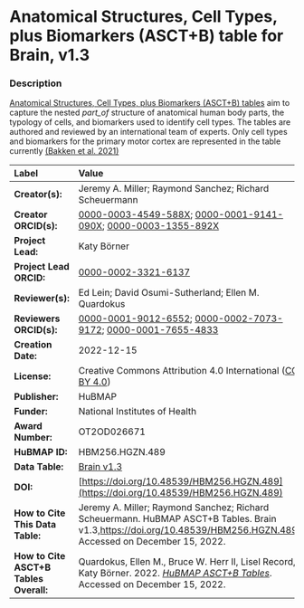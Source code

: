 # Anatomical Structures, Cell Types, plus Biomarkers (ASCT+B) table for Brain, v1.3

### Description
[Anatomical Structures, Cell Types, plus Biomarkers (ASCT+B) tables](https://humanatlas.io/asctb-tables) aim to capture the nested *part_of* structure of anatomical human body parts, the typology of cells, and biomarkers used to identify cell types. The tables are authored and reviewed by an international team of experts. Only cell types and biomarkers for the primary motor cortex are represented in the table currently [(Bakken et al. 2021)](https://doi.org/10.1038/s41586-021-03465-8.)

| Label | Value |
| :------------- |:-------------|
| **Creator(s):** | Jeremy A. Miller; Raymond Sanchez; Richard Scheuermann |
| **Creator ORCID(s):** | [0000-0003-4549-588X](https://orcid.org/0000-0003-4549-588X); [0000-0001-9141-090X](https://orcid.org/0000-0001-9141-090X); [0000-0003-1355-892X ](https://orcid.org/0000-0003-1355-892X)|
| **Project Lead:** | Katy B&ouml;rner |
| **Project Lead ORCID:** | [0000-0002-3321-6137](https://orcid.org/0000-0002-3321-6137) |
| **Reviewer(s):** | Ed Lein; David Osumi-Sutherland; Ellen M. Quardokus 
| **Reviewers ORCID(s):** |[0000-0001-9012-6552](https://orcid.org/0000-0001-9012-6552); [0000-0002-7073-9172](https://orcid.org/0000-0002-7073-9172); [0000-0001-7655-4833](https://orcid.org/0000-0001-7655-4833)|
| **Creation Date:** | 2022-12-15 |
| **License:** | Creative Commons Attribution 4.0 International ([CC BY 4.0](https://creativecommons.org/licenses/by/4.0/)) |
| **Publisher:** | HuBMAP |
| **Funder:** | National Institutes of Health |
| **Award Number:** | OT2OD026671 |
| **HuBMAP ID:** | HBM256.HGZN.489 |
| **Data Table:** |[Brain v1.3](https://hubmapconsortium.github.io/ccf-releases/v1.3/asct-b/asct-b-allen-brain.csv)|
| **DOI:** | [https://doi.org/10.48539/HBM256.HGZN.489](https://doi.org/10.48539/HBM256.HGZN.489) |
| **How to Cite This Data Table:** |  Jeremy A. Miller; Raymond Sanchez; Richard Scheuermann. HuBMAP ASCT+B Tables. Brain v1.3,https://doi.org/10.48539/HBM256.HGZN.489, Accessed on December 15, 2022.|
| **How to Cite ASCT+B Tables Overall:** | Quardokus, Ellen M., Bruce W. Herr II, Lisel Record, Katy B&ouml;rner. 2022. [*HuBMAP ASCT+B Tables*](https://humanatlas.io/asctb-tables). Accessed on December 15, 2022. |
